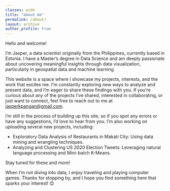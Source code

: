 ```yaml
---
classes: wide
title: "about me"
permalink: /about/
layout: archive
author_profile: true
---
```


Hello and welcome!

I’m Jasper, a data scientist originally from the Philippines, currently based in Estonia. I have a Master’s degree in Data Science and am deeply passionate about uncovering meaningful insights through data visualization, particularly in geospatial data and machine learning.

This website is a space where I showcase my projects, interests, and the work that excites me. I’m constantly exploring new ways to analyze and present data, and I’m eager to share these findings with you. If you’re curious about any of the projects I’ve shared, interested in collaborating, or just want to connect, feel free to reach out to me at <jasperkpangan@gmail.com>.

I’m still in the process of building up this site, so if you spot any errors or have any suggestions, I’d love to hear from you. I’m also working on uploading several new projects, including:

- Exploratory Data Analysis of Restaurants in Makati City: Using data mining and wrangling techniques.
- Analyzing and Clustering US 2020 Election Tweets: Leveraging natural language processing and Mini-batch K-Means.

Stay tuned for these and more!

When I’m not diving into data, I enjoy traveling and playing computer games. Thanks for stopping by, and I hope you find something here that sparks your interest! 😊


 
<!-- I am Jasper Pangan, a data scientist who's  -->
<!-- My goal is to build something that can be impactful to the society through   -->

 <!-- using data. I find geospatial data interesting (hence, most of my work uses geospatial data) -->



<!-- ## My Background -->
<!-- I started my career as an actuarial analyst doing retirement valuation. -->
<!-- The beginning of my journey in the Data Science industry is when I worked as an analytics consultant for a consulting firm. s -->


<!-- ##  -->
